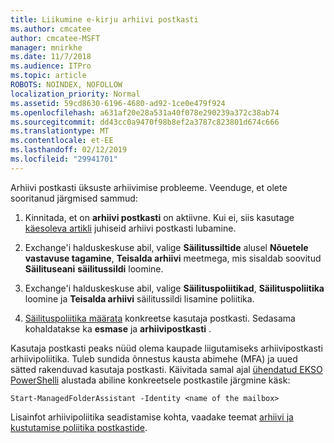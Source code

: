 ```yaml
---
title: Liikumine e-kirju arhiivi postkasti
ms.author: cmcatee
author: cmcatee-MSFT
manager: mnirkhe
ms.date: 11/7/2018
ms.audience: ITPro
ms.topic: article
ROBOTS: NOINDEX, NOFOLLOW
localization_priority: Normal
ms.assetid: 59cd8630-6196-4680-ad92-1ce0e479f924
ms.openlocfilehash: a631af20e28a531a40f078e290239a372c38ab74
ms.sourcegitcommit: dd43cc0a9470f98b8ef2a3787c823801d674c666
ms.translationtype: MT
ms.contentlocale: et-EE
ms.lasthandoff: 02/12/2019
ms.locfileid: "29941701"
---
```

Arhiivi postkasti üksuste arhiivimise probleeme. Veenduge, et olete sooritanud järgmised sammud:
  
1. Kinnitada, et on **arhiivi postkasti** on aktiivne. Kui ei, siis kasutage [käesoleva artikli](https://docs.microsoft.com/office365/securitycompliance/enable-archive-mailboxes) juhiseid arhiivi postkasti lubamine. 
    
2. Exchange'i halduskeskuse abil, valige **Säilitussiltide** alusel **Nõuetele vastavuse tagamine**, **Teisalda arhiivi** meetmega, mis sisaldab soovitud **Säilituseani** **säilitussildi** loomine.
    
3. Exchange'i halduskeskuse abil, valige **Säilituspoliitikad**, **Säilituspoliitika** loomine ja **Teisalda arhiivi** säilitussildi lisamine poliitika. 
    
4. [Säilituspoliitika määrata](https://docs.microsoft.com/exchange/security-and-compliance/messaging-records-management/apply-retention-policy) konkreetse kasutaja postkasti. Sedasama kohaldatakse ka **esmase** ja **arhiivipostkasti** . 
    
Kasutaja postkasti peaks nüüd olema kaupade liigutamiseks arhiivipostkasti arhiivipoliitika. Tuleb sundida õnnestus kausta abimehe (MFA) ja uued sätted rakenduvad kasutaja postkasti. Käivitada samal ajal [ühendatud EKSO PowerShelli](https://docs.microsoft.com/powershell/exchange/exchange-online/connect-to-exchange-online-powershell/connect-to-exchange-online-powershell?view=exchange-ps) alustada abiline konkreetsele postkastile järgmine käsk: 
  
```
Start-ManagedFolderAssistant -Identity <name of the mailbox>
```

Lisainfot arhiivipoliitika seadistamise kohta, vaadake teemat [arhiivi ja kustutamise poliitika postkastide](https://docs.microsoft.com/office365/securitycompliance/set-up-an-archive-and-deletion-policy-for-mailboxes#step-1-enable-archive-mailboxes-for-users).
  

